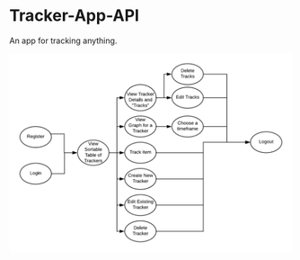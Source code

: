 # Tracker-App-API

An app for tracking anything.

![UserDiagram](https://github.com/wandeltk/Tracker-App/blob/master/user-diagram.png)

